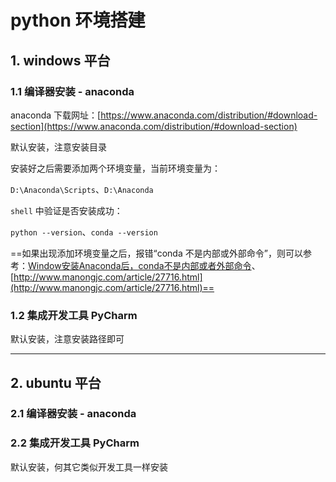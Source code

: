 # python 环境搭建

## 1. windows 平台

### 1.1 编译器安装 - anaconda

anaconda 下载网址：[https://www.anaconda.com/distribution/#download-section](https://www.anaconda.com/distribution/#download-section)

默认安装，注意安装目录

安装好之后需要添加两个环境变量，当前环境变量为：

`D:\Anaconda\Scripts`、`D:\Anaconda`

`shell` 中验证是否安装成功：

`python --version`、`conda --version`

==如果出现添加环境变量之后，报错“conda 不是内部或外部命令”，则可以参考：[Window安装Anaconda后，conda不是内部或者外部命令](https://blog.csdn.net/u011361880/article/details/75294226)、[http://www.manongjc.com/article/27716.html](http://www.manongjc.com/article/27716.html)==

### 1.2 集成开发工具 PyCharm

默认安装，注意安装路径即可

---

## 2. ubuntu 平台

### 2.1 编译器安装 - anaconda

### 2.2 集成开发工具 PyCharm

默认安装，何其它类似开发工具一样安装